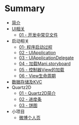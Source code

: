# Summary

* [简介](README.md)
* [UI相关](chapter1.md)
   * [01 - 开发中常见文件](1.md)
* 启动相关
   * [01- 程序启动过程](f.md)
   * [02 - UIApplication](02_-.md)
   * [03 - UIApplicationDelegate](03_-_uiapplicationdelegate.md)
   * [04 - 加载Mani.storyboard](04_-_jia_zai_mani__storyboard.md)
   * [05 - 控制器View的加载](04_-_kong_zhi_qi_de_jia_zai.md)
   * [06 - View生命周期](06_-_viewsheng_ming_zhou_qi.md)
* [数据存储及KVC](shu_ju_cun_chu_ji_kevc.md)
* Quartz2D
   * [01 - Quartz2D简介](01_-_quartz2djian_jie.md)
   * [02 - 进度条](02_-_jin_du_tiao.md)
   * [03 - 饼图](03_-_bing_tu.md)
* 小项目
   * [微博个人页](相关文件/iOS_笔记/23.md)

